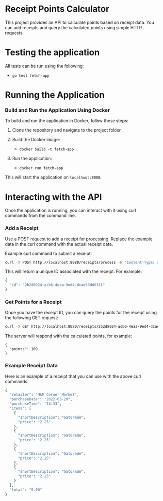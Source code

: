 # Receipt Points Calculator

This project provides an API to calculate points based on receipt data. You can add receipts and query the calculated points using simple HTTP requests.

# Testing the application
All tests can be run using the following:
   - `go test fetch-app`

# Running the Application
### Build and Run the Application Using Docker
To build and run the application in Docker, follow these steps:

1. Clone the repository and navigate to the project folder.

2. Build the Docker image:
   - `docker build -t fetch-app .`

3. Run the application:
   - `docker run fetch-app`

This will start the application on `localhost:8080`.

# Interacting with the API
Once the application is running, you can interact with it using curl commands from the command line.

### Add a Receipt
Use a POST request to add a receipt for processing. Replace the example data in the curl command with the actual receipt data.

Example curl command to submit a receipt:


```bash
curl -X POST http://localhost:8080/receipts/process -H "Content-Type: application/json" -d "{\"retailer\":\"M^&M Corner Market\",\"purchaseDate\":\"2022-03-20\",\"purchaseTime\":\"14:33\",\"items\":[{\"shortDescription\":\"Gatorade\",\"price\":\"2.25\"},{\"shortDescription\":\"Gatorade\",\"price\":\"2.25\"},{\"shortDescription\":\"Gatorade\",\"price\":\"2.25\"},{\"shortDescription\":\"Gatorade\",\"price\":\"2.25\"}],\"total\":\"9.00\"}"
```
This will return a unique ID associated with the receipt. For example:

```bash
{
  "id": "2b2d8024-acb6-4eaa-9ed4-dcae58dd0331"
}
```

### Get Points for a Receipt
Once you have the receipt ID, you can query the points for the receipt using the following GET request:

```bash
curl -X GET http://localhost:8080/receipts/2b2d8024-acb6-4eaa-9ed4-dcae58dd0331/points
```

The server will respond with the calculated points, for example:
```
{
  "points": 109
}
```

### Example Receipt Data
Here is an example of a receipt that you can use with the above curl commands:

```bash
{
  "retailer": "M&M Corner Market",
  "purchaseDate": "2022-03-20",
  "purchaseTime": "14:33",
  "items": [
    {
      "shortDescription": "Gatorade",
      "price": "2.25"
    },
    {
      "shortDescription": "Gatorade",
      "price": "2.25"
    },
    {
      "shortDescription": "Gatorade",
      "price": "2.25"
    },
    {
      "shortDescription": "Gatorade",
      "price": "2.25"
    }
  ],
  "total": "9.00"
}
```
